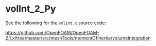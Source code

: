 # volInt_2_Py

See the following for the `volInt.c` source code:

https://github.com/OpenFOAM/OpenFOAM-2.1.x/tree/master/src/meshTools/momentOfInertia/volumeIntegration
